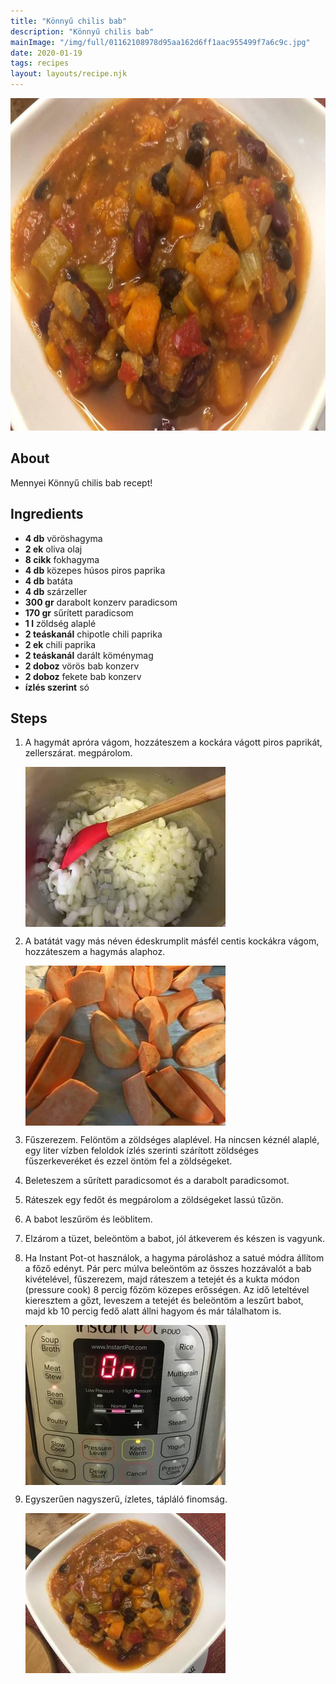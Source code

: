 ```yaml
---
title: "Könnyű chilis bab"
description: "Könnyű chilis bab"
mainImage: "/img/full/01162108978d95aa162d6ff1aac955499f7a6c9c.jpg"
date: 2020-01-19
tags: recipes
layout: layouts/recipe.njk
---
```

                        
<p align="center"><a href="https://cookpad.com/hu/receptek/11420344-konnyu-chilis-bab" rel="Recipe source page"><img width="751" height="532" src="/img/full/01162108978d95aa162d6ff1aac955499f7a6c9c.jpg"/></a></p>

## About
Mennyei Könnyű chilis bab recept! 

>  

## Ingredients
* **4 db** vöröshagyma
* **2 ek** oliva olaj
* **8 cikk** fokhagyma
* **4 db** közepes húsos piros paprika
* **4 db** batáta
* **4 db** szárzeller
* **300 gr** darabolt konzerv paradicsom
* **170 gr** sűrített paradicsom
* **1 l** zöldség alaplé
* **2 teáskanál** chipotle chili paprika
* **2 ek** chili paprika
* **2 teáskanál** darált köménymag
* **2 doboz** vörös bab konzerv
* **2 doboz** fekete bab konzerv
* **ízlés szerint** só

## Steps

1. A hagymát apróra vágom, hozzáteszem a kockára vágott piros paprikát, zellerszárat. megpárolom.
 
    <p><img width="320" height="256" align="left" src="/img/full/f765a0b9e814a6bdc19fd813f4ba258d40b25692.jpg"/></p><div style="clear: both"/>

2. A batátát vagy más néven édeskrumplit másfél centis kockákra vágom, hozzáteszem a hagymás alaphoz.
 
    <p><img width="320" height="256" align="left" src="/img/full/a5ea3f7ccb0e8b3d4bfdd77c23a7f650a7e304e1.jpg"/></p><div style="clear: both"/>

3. Fűszerezem. Felöntöm a zöldséges alaplével. Ha nincsen kéznél alaplé, egy liter vízben feloldok ízlés szerinti szárított zöldséges fűszerkeveréket és ezzel öntöm fel a zöldségeket.
 
    <div style="clear: both"/>

4. Beleteszem a sűrített paradicsomot és a darabolt paradicsomot.
 
    <div style="clear: both"/>

5. Ráteszek egy fedőt és megpárolom a zöldségeket lassú tűzön.
 
    <div style="clear: both"/>

6. A babot leszűröm és leöblitem.
 
    <div style="clear: both"/>

7. Elzárom a tüzet, beleöntöm a babot, jól átkeverem és készen is vagyunk.
 
    <div style="clear: both"/>

8. Ha Instant Pot-ot használok, a hagyma pároláshoz a satué módra állítom a főző edényt. Pár perc múlva beleöntöm az összes hozzávalót a bab kivételével, fűszerezem, majd ráteszem a tetejét és a kukta módon (pressure cook) 8 percig főzöm közepes erősségen. Az idő leteltével kieresztem a gőzt, leveszem a tetejét és beleöntöm a leszűrt babot, majd kb 10 percig fedő alatt állni hagyom és már tálalhatom is.
 
    <p><img width="320" height="256" align="left" src="/img/full/8a60f33c73002792b9772f4d9687f1bacc47836a.jpg"/></p><div style="clear: both"/>

9. Egyszerűen nagyszerű, ízletes, tápláló finomság.
 
    <p><img width="320" height="256" align="left" src="/img/full/f0f81a0f88015ac21f0be0bdb5637765d6737e7d.jpg"/></p><div style="clear: both"/>

